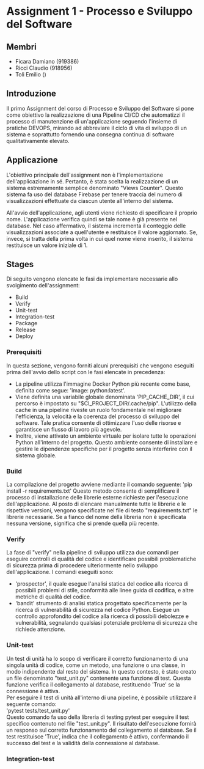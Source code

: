 # Assignment 1 - Processo e Sviluppo del Software

## Membri
- Ficara Damiano (919386)
- Ricci Claudio (918956)
- Toli Emilio ()

## Introduzione
Il primo Assignment del corso di Processo e Sviluppo del Software si pone come obiettivo la realizzazione di una Pipeline CI/CD che automatizzi il processo di manutenzione di un'applicazione seguendo l'insieme di pratiche DEVOPS, mirando ad abbreviare il ciclo di vita di sviluppo di un sistema e soprattutto fornendo una consegna continua di software qualitativamente elevato.

## Applicazione
L'obiettivo principale dell'assignment non è l'implementazione dell'applicazione in sé. Pertanto, è stata scelta la realizzazione di un sistema estremamente semplice denominato "Views Counter". Questo sistema fa uso del database Firebase per tenere traccia del numero di visualizzazioni effettuate da ciascun utente all'interno del sistema.

All'avvio dell'applicazione, agli utenti viene richiesto di specificare il proprio nome. L'applicazione verifica quindi se tale nome è già presente nel database. Nel caso affermativo, il sistema incrementa il conteggio delle visualizzazioni associate a quell'utente e restituisce il valore aggiornato. Se, invece, si tratta della prima volta in cui quel nome viene inserito, il sistema restituisce un valore iniziale di 1.

## Stages
Di seguito vengono elencate le fasi da implementare necessarie allo svolgimento dell'assignment:
- Build
- Verify
- Unit-test
- Integration-test
- Package
- Release
- Deploy

### Prerequisiti
In questa sezione, vengono forniti alcuni prerequisiti che vengono eseguiti prima dell'avvio dello script con le fasi elencate in precedenza:
- La pipeline utilizza l'immagine Docker Python più recente come base, definita come segue: 'image: python:latest'.
- Viene definita una variabile globale denominata 'PIP_CACHE_DIR', il cui percorso è impostato su "$CI_PROJECT_DIR/.cache/pip". L'utilizzo della cache in una pipeline riveste un ruolo fondamentale nel migliorare l'efficienza, la velocità e la coerenza del processo di sviluppo del software. Tale pratica consente di ottimizzare l'uso delle risorse e garantisce un flusso di lavoro più agevole.
- Inoltre, viene attivato un ambiente virtuale per isolare tutte le operazioni Python all'interno del progetto. Questo ambiente consente di installare e gestire le dipendenze specifiche per il progetto senza interferire con il sistema globale.

### Build
La compilazione del progetto avviene mediante il comando seguente:
'pip install -r requirements.txt'
Questo metodo consente di semplificare il processo di installazione delle librerie esterne richieste per l'esecuzione dell'applicazione. Al posto di elencare manualmente tutte le librerie e le rispettive versioni, vengono specificate nel file di testo "requirements.txt" le librerie necessarie. Se a fianco del nome della libreria non è specificata nessuna versione, significa che si prende quella più recente.

### Verify
La fase di "verify" nella pipeline di sviluppo utilizza due comandi per eseguire controlli di qualità del codice e identificare possibili problematiche di sicurezza prima di procedere ulteriormente nello sviluppo dell'applicazione. I comandi eseguiti sono:
- 'prospector', il quale esegue l'analisi statica del codice alla ricerca di possibili problemi di stile, conformità alle linee guida di codifica, e altre metriche di qualità del codice.
- 'bandit' strumento di analisi statica progettato specificamente per la ricerca di vulnerabilità di sicurezza nel codice Python. Esegue un controllo approfondito del codice alla ricerca di possibili debolezze e vulnerabilità, segnalando qualsiasi potenziale problema di sicurezza che richiede attenzione.

### Unit-test
Un test di unità ha lo scopo di verificare il corretto funzionamento di una singola unità di codice, come un metodo, una funzione o una classe, in modo indipendente dal resto del sistema. In questo contesto, è stato creato un file denominato "test_unit.py" contenente una funzione di test. Questa funzione verifica il collegamento al database, restituendo 'True' se la connessione è attiva.\
Per eseguire il test di unità all'interno di una pipeline, è possibile utilizzare il seguente comando:\
'pytest tests/test_unit.py'\
Questo comando fa uso della libreria di testing pytest per eseguire il test specifico contenuto nel file "test_unit.py". Il risultato dell'esecuzione fornirà un responso sul corretto funzionamento del collegamento al database. Se il test restituisce 'True', indica che il collegamento è attivo, confermando il successo del test e la validità della connessione al database.


### Integration-test
